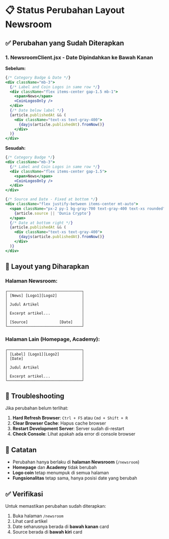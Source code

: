 # 📋 Status Perubahan Layout Newsroom

## ✅ Perubahan yang Sudah Diterapkan

### 1. **NewsroomClient.jsx** - Date Dipindahkan ke Bawah Kanan

**Sebelum:**
```jsx
{/* Category Badge & Date */}
<div className="mb-3">
  {/* Label and Coin Logos in same row */}
  <div className="flex items-center gap-1.5 mb-1">
    <span>News</span>
    <CoinLogosOnly />
  </div>
  {/* Date below label */}
  {article.publishedAt && (
    <div className="text-xs text-gray-400">
      {dayjs(article.publishedAt).fromNow()}
    </div>
  )}
</div>
```

**Sesudah:**
```jsx
{/* Category Badge */}
<div className="mb-3">
  {/* Label and Coin Logos in same row */}
  <div className="flex items-center gap-1.5">
    <span>News</span>
    <CoinLogosOnly />
  </div>
</div>

{/* Source and Date - Fixed at bottom */}
<div className="flex justify-between items-center mt-auto">
  <span className="px-2 py-1 bg-gray-700 text-gray-400 text-xs rounded">
    {article.source || 'Dunia Crypto'}
  </span>
  {/* Date at bottom right */}
  {article.publishedAt && (
    <div className="text-xs text-gray-400">
      {dayjs(article.publishedAt).fromNow()}
    </div>
  )}
</div>
```

## 🎯 Layout yang Diharapkan

### **Halaman Newsroom:**
```
┌─────────────────────────────────┐
│ [News] [Logo1][Logo2]           │
│                                 │
│ Judul Artikel                   │
│                                 │
│ Excerpt artikel...              │
│                                 │
│ [Source]              [Date]    │
└─────────────────────────────────┘
```

### **Halaman Lain (Homepage, Academy):**
```
┌─────────────────────────────────┐
│ [Label] [Logo1][Logo2]          │
│ [Date]                          │
│                                 │
│ Judul Artikel                   │
│                                 │
│ Excerpt artikel...              │
└─────────────────────────────────┘
```

## 🔧 Troubleshooting

Jika perubahan belum terlihat:

1. **Hard Refresh Browser**: `Ctrl + F5` atau `Cmd + Shift + R`
2. **Clear Browser Cache**: Hapus cache browser
3. **Restart Development Server**: Server sudah di-restart
4. **Check Console**: Lihat apakah ada error di console browser

## 📝 Catatan

- Perubahan hanya berlaku di **halaman Newsroom** (`/newsroom`)
- **Homepage** dan **Academy** tidak berubah
- **Logo coin** tetap menumpuk di semua halaman
- **Fungsionalitas** tetap sama, hanya posisi date yang berubah

## ✅ Verifikasi

Untuk memastikan perubahan sudah diterapkan:
1. Buka halaman `/newsroom`
2. Lihat card artikel
3. Date seharusnya berada di **bawah kanan** card
4. Source berada di **bawah kiri** card


















